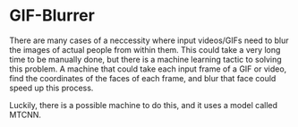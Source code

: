 # GIF-Blurrer
There are many cases of a neccessity where input videos/GIFs need to blur the images of actual people from within them. This could take a very long time to be manually done, but there is a machine learning tactic to solving this problem. A machine that could take each input frame of a GIF or video, find the coordinates of the faces of each frame, and blur that face could speed up this process. 

Luckily, there is a possible machine to do this, and it uses a model called MTCNN. 
